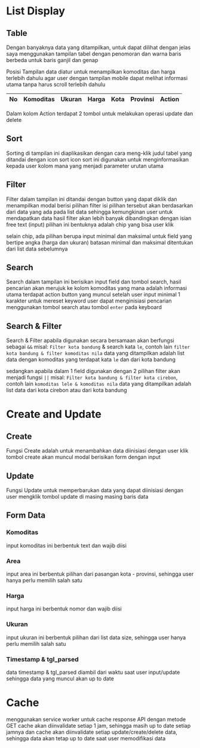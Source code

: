 # List Display

## Table
Dengan banyaknya data yang ditampilkan, untuk dapat dilihat dengan jelas saya menggunakan tampilan tabel dengan penomoran dan warna baris berbeda untuk baris ganjil dan genap

Posisi Tampilan data diatur untuk menampilkan komoditas dan harga terlebih dahulu agar user dengan tampilan mobile dapat melihat informasi utama tanpa harus scroll terlebih dahulu

| No | Komoditas | Ukuran | Harga | Kota | Provinsi | Action |
| -- |---------- | ------ | ----- | ---- | -------- | ------ |

Dalam kolom Action terdapat 2 tombol untuk melakukan operasi update dan delete


## Sort
Sorting di tampilan ini diaplikasikan dengan cara meng-klik judul tabel yang ditandai dengan icon sort
icon sort ini digunakan untuk menginformasikan kepada user kolom mana yang menjadi parameter urutan utama

## Filter
Filter dalam tampilan ini ditandai dengan button yang dapat diklik dan menampilkan modal berisi pilihan filter
isi pilihan tersebut akan berdasarkan dari data yang ada pada list data sehingga kemungkinan user untuk mendapatkan data hasil filter akan lebih banyak dibandingkan dengan isian free text (input)
pilihan ini bentuknya adalah chip yang bisa user klik

selain chip, ada pilihan berupa input minimal dan maksimal untuk field yang bertipe angka (harga dan ukuran)
batasan minimal dan maksimal ditentukan dari list data sebelumnya

## Search
Search dalam tampilan ini berisikan input field dan tombol search, hasil pencarian akan merujuk ke kolom komoditas yang mana adalah informasi utama
terdapat action button yang muncul setelah user input minimal 1 karakter untuk mereset keyword
user dapat menginisiasi pencarian menggunakan tombol search atau tombol `enter` pada keyboard

## Search & Filter
Search & Filter apabila digunakan secara bersamaan akan berfungsi sebagai `&&`
misal: `Filter kota bandung` & search kata `le`, contoh lain `filter kota bandung & filter komoditas nila`
data yang ditampilkan adalah list data dengan komoditas yang terdapat kata `le` dan dari kota bandung

sedangkan apabila dalam 1 field digunakan dengan 2 pilihan filter akan menjadi fungsi `||`
misal: `Filter kota bandung & filter kota cirebon`, contoh lain `komoditas lele & komoditas nila`
data yang ditampilkan adalah list data dari kota cirebon atau dari kota bandung


# Create and Update
## Create
Fungsi Create adalah untuk menambahkan data diinisiasi dengan user klik tombol create
akan muncul modal berisikan form dengan input

## Update
Fungsi Update untuk memperbarukan data yang dapat diinisiasi dengan user mengklik tombol update di masing masing baris data

## Form Data
### Komoditas
input komoditas ini berbentuk text dan wajib diisi
### Area
input area ini berbentuk pilihan dari pasangan kota - provinsi, sehingga user hanya perlu memilih salah satu
### Harga
input harga ini berbentuk nomor dan wajib diisi
### Ukuran
input ukuran ini berbentuk pilihan dari list data size, sehingga user hanya perlu memilih salah satu
### Timestamp & tgl_parsed
data timestamp & tgl_parsed diambil dari waktu saat user input/update sehingga data yang muncul akan up to date


# Cache
menggunakan service worker untuk cache response API dengan metode GET
cache akan diinvalidate setiap 1 jam, sehingga masih up to date setiap jamnya 
dan cache akan diinvalidate setiap update/create/delete data, sehingga data akan tetap up to date saat user memodifikasi data